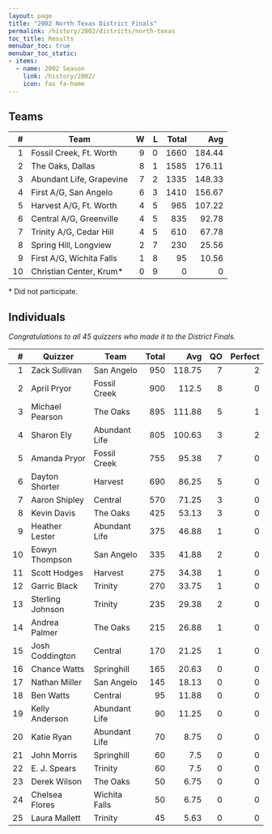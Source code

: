 ```yaml
---
layout: page
title: "2002 North Texas District Finals"
permalink: /history/2002/districts/north-texas
toc_title: Results
menubar_toc: true
menubar_toc_static:
- items:
  - name: 2002 Season
    link: /history/2002/
    icon: fas fa-home
---
```


## Teams

|    # | Team                     |    W |    L | Total |    Avg |
| ---: | ------------------------ | ---: | ---: | ----: | -----: |
|    1 | Fossil Creek, Ft. Worth  |    9 |    0 |  1660 | 184.44 |
|    2 | The Oaks, Dallas         |    8 |    1 |  1585 | 176.11 |
|    3 | Abundant Life, Grapevine |    7 |    2 |  1335 | 148.33 |
|    4 | First A/G, San Angelo    |    6 |    3 |  1410 | 156.67 |
|    5 | Harvest A/G, Ft. Worth   |    4 |    5 |   965 | 107.22 |
|    6 | Central A/G, Greenville  |    4 |    5 |   835 |  92.78 |
|    7 | Trinity A/G, Cedar Hill  |    4 |    5 |   610 |  67.78 |
|    8 | Spring Hill, Longview    |    2 |    7 |   230 |  25.56 |
|    9 | First A/G, Wichita Falls |    1 |    8 |    95 |  10.56 |
|   10 | Christian Center, Krum*  |    0 |    9 |     0 |      0 |

\* Did not participate.

## Individuals

*Congratulations to all 45 quizzers who made it to the District Finals.*

|    # | Quizzer          | Team          | Total |    Avg |   QO | Perfect |
| ---: | ---------------- | ------------- | ----: | -----: | ---: | ------: |
|    1 | Zack Sullivan    | San Angelo    |   950 | 118.75 |    7 |       2 |
|    2 | April Pryor      | Fossil Creek  |   900 |  112.5 |    8 |       0 |
|    3 | Michael Pearson  | The Oaks      |   895 | 111.88 |    5 |       1 |
|    4 | Sharon Ely       | Abundant Life |   805 | 100.63 |    3 |       2 |
|    5 | Amanda Pryor     | Fossil Creek  |   755 |  95.38 |    7 |       0 |
|    6 | Dayton Shorter   | Harvest       |   690 |  86.25 |    5 |       0 |
|    7 | Aaron Shipley    | Central       |   570 |  71.25 |    3 |       0 |
|    8 | Kevin Davis      | The Oaks      |   425 |  53.13 |    3 |       0 |
|    9 | Heather Lester   | Abundant Life |   375 |  46.88 |    1 |       0 |
|   10 | Eowyn Thompson   | San Angelo    |   335 |  41.88 |    2 |       0 |
|   11 | Scott Hodges     | Harvest       |   275 |  34.38 |    1 |       0 |
|   12 | Garric Black     | Trinity       |   270 |  33.75 |    1 |       0 |
|   13 | Sterling Johnson | Trinity       |   235 |  29.38 |    2 |       0 |
|   14 | Andrea Palmer    | The Oaks      |   215 |  26.88 |    1 |       0 |
|   15 | Josh Coddington  | Central       |   170 |  21.25 |    1 |       0 |
|   16 | Chance Watts     | Springhill    |   165 |  20.63 |    0 |       0 |
|   17 | Nathan Miller    | San Angelo    |   145 |  18.13 |    0 |       0 |
|   18 | Ben Watts        | Central       |    95 |  11.88 |    0 |       0 |
|   19 | Kelly Anderson   | Abundant Life |    90 |  11.25 |    0 |       0 |
|   20 | Katie Ryan       | Abundant Life |    70 |   8.75 |    0 |       0 |
|   21 | John Morris      | Springhill    |    60 |    7.5 |    0 |       0 |
|   22 | E. J. Spears     | Trinity       |    60 |    7.5 |    0 |       0 |
|   23 | Derek Wilson     | The Oaks      |    50 |   6.75 |    0 |       0 |
|   24 | Chelsea Flores   | Wichita Falls |    50 |   6.75 |    0 |       0 |
|   25 | Laura Mallett    | Trinity       |    45 |   5.63 |    0 |       0 |
